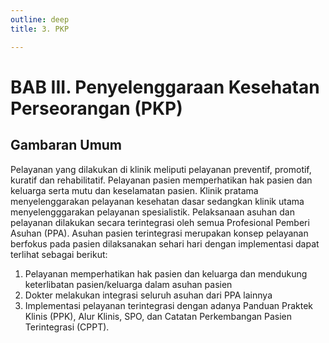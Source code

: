 ```yaml
---
outline: deep
title: 3. PKP

---
```

# BAB III. Penyelenggaraan Kesehatan Perseorangan (PKP) 
## Gambaran Umum 
Pelayanan yang dilakukan di klinik meliputi pelayanan preventif, promotif, kuratif dan rehabilitatif. Pelayanan pasien memperhatikan hak pasien dan keluarga serta mutu dan keselamatan pasien. Klinik pratama menyelenggarakan pelayanan kesehatan dasar sedangkan klinik utama menyelengggarakan pelayanan spesialistik.  Pelaksanaan asuhan dan pelayanan dilakukan secara terintegrasi oleh semua Profesional Pemberi Asuhan (PPA). Asuhan pasien terintegrasi merupakan konsep pelayanan berfokus pada pasien dilaksanakan sehari hari dengan implementasi dapat terlihat sebagai berikut: 
1. Pelayanan memperhatikan hak pasien dan keluarga dan mendukung keterlibatan pasien/keluarga dalam asuhan pasien 
2. Dokter melakukan integrasi seluruh asuhan dari PPA lainnya 
3. Implementasi pelayanan terintegrasi dengan adanya Panduan Praktek Klinis (PPK), Alur Klinis, SPO, dan Catatan Perkembangan Pasien Terintegrasi (CPPT). 
